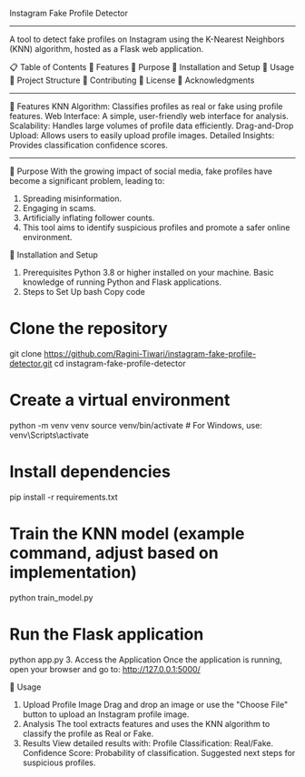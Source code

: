 Instagram Fake Profile Detector

---

A tool to detect fake profiles on Instagram using the K-Nearest Neighbors (KNN) algorithm, hosted as a Flask web application.

📋 Table of Contents
🌟 Features
🎯 Purpose
🚀 Installation and Setup
📖 Usage
📂 Project Structure
🤝 Contributing
📜 License
🙏 Acknowledgments

---

🌟 Features
KNN Algorithm: Classifies profiles as real or fake using profile features.
Web Interface: A simple, user-friendly web interface for analysis.
Scalability: Handles large volumes of profile data efficiently.
Drag-and-Drop Upload: Allows users to easily upload profile images.
Detailed Insights: Provides classification confidence scores.

---

🎯 Purpose
With the growing impact of social media, fake profiles have become a significant problem, leading to:

1. Spreading misinformation.
2. Engaging in scams.
3. Artificially inflating follower counts.
4. This tool aims to identify suspicious profiles and promote a safer online environment.

🚀 Installation and Setup
1. Prerequisites
Python 3.8 or higher installed on your machine.
Basic knowledge of running Python and Flask applications.
2. Steps to Set Up
bash
Copy code
# Clone the repository
git clone https://github.com/Ragini-Tiwari/instagram-fake-profile-detector.git
cd instagram-fake-profile-detector

# Create a virtual environment
python -m venv venv
source venv/bin/activate  # For Windows, use: venv\Scripts\activate

# Install dependencies
pip install -r requirements.txt

# Train the KNN model (example command, adjust based on implementation)
python train_model.py

# Run the Flask application
python app.py
3. Access the Application
Once the application is running, open your browser and go to:
http://127.0.0.1:5000/

📖 Usage
1. Upload Profile Image
Drag and drop an image or use the "Choose File" button to upload an Instagram profile image.
2. Analysis
The tool extracts features and uses the KNN algorithm to classify the profile as Real or Fake.
3. Results
View detailed results with:
Profile Classification: Real/Fake.
Confidence Score: Probability of classification.
Suggested next steps for suspicious profiles.
